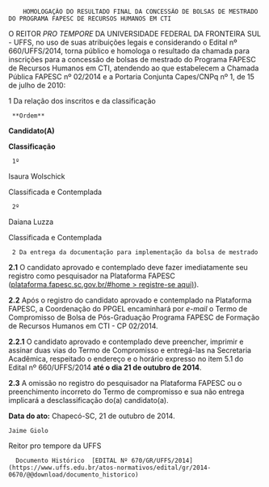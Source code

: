         HOMOLOGAÇÃO DO RESULTADO FINAL DA CONCESSÃO DE BOLSAS DE MESTRADO DO PROGRAMA FAPESC DE RECURSOS HUMANOS EM CTI  

O REITOR *PRO TEMPORE* DA UNIVERSIDADE FEDERAL DA FRONTEIRA SUL - UFFS, no uso de suas atribuições legais e considerando o Edital nº 660/UFFS/2014, torna público e homologa o resultado da chamada para inscrições para a concessão de bolsas de mestrado do Programa FAPESC de Recursos Humanos em CTI, atendendo ao que estabelecem a Chamada Pública FAPESC nº 02/2014 e a Portaria Conjunta Capes/CNPq nº 1, de 15 de julho de 2010:

 1 Da relação dos inscritos e da classificação

     **Ordem**

   **Candidato(A)**

   **Classificação**

     1º 

   Isaura Wolschick

   Classificada e Contemplada

     2º 

   Daiana Luzza

   Classificada e Contemplada

     2 Da entrega da documentação para implementação da bolsa de mestrado

 **2.1** O candidato aprovado e contemplado deve fazer imediatamente seu registro como pesquisador na Plataforma FAPESC ([plataforma.fapesc.sc.gov.br/#home > registre-se aqui)](http://plataforma.fapesc.sc.gov.br//lhome)).

 **2.2** Após o registro do candidato aprovado e contemplado na Plataforma FAPESC, a Coordenação do PPGEL encaminhará por *e-mail* o Termo de Compromisso de Bolsa de Pós-Graduação Programa FAPESC de Formação de Recursos Humanos em CTI - CP 02/2014.

 **2.2.1** O candidato aprovado e contemplado deve preencher, imprimir e assinar duas vias do Termo de Compromisso e entregá-las na Secretaria Acadêmica, respeitado o endereço e o horário expresso no item 5.1 do Edital nº 660/UFFS/2014 **até o dia 21 de outubro de 2014**.

 **2.3** A omissão no registro do pesquisador na Plataforma FAPESC ou o preenchimento incorreto do Termo de compromisso e sua não entrega implicará a desclassificação do(a) candidato(a).

  

   **Data do ato:** Chapecó-SC, 21 de outubro de 2014.   
 

    Jaime Giolo   
 Reitor pro tempore da UFFS 

      Documento Histórico  [EDITAL Nº 670/GR/UFFS/2014](https://www.uffs.edu.br/atos-normativos/edital/gr/2014-0670/@@download/documento_historico)     
      